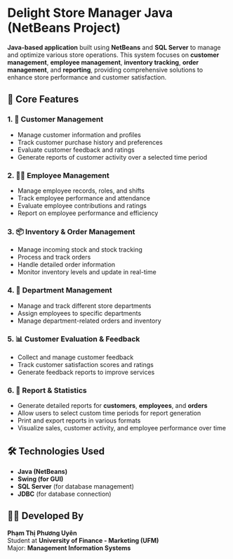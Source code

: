 # Delight Store Manager Java (NetBeans Project)

 **Java-based application** built using **NetBeans** and **SQL Server** to manage and optimize various store operations. This system focuses on **customer management**, **employee management**, **inventory tracking**, **order management**, and **reporting**, providing comprehensive solutions to enhance store performance and customer satisfaction.

## 🔧 Core Features

### 1. 👥 **Customer Management**
- Manage customer information and profiles
- Track customer purchase history and preferences
- Evaluate customer feedback and ratings
- Generate reports of customer activity over a selected time period

### 2. 🧑‍💼 **Employee Management**
- Manage employee records, roles, and shifts
- Track employee performance and attendance
- Evaluate employee contributions and ratings
- Report on employee performance and efficiency

### 3. 📦 **Inventory & Order Management**
- Manage incoming stock and stock tracking
- Process and track orders 
- Handle detailed order information 
- Monitor inventory levels and update in real-time

### 4. 🏢 **Department Management**
- Manage and track different store departments
- Assign employees to specific departments
- Manage department-related orders and inventory

### 5. 📊 **Customer Evaluation & Feedback**
- Collect and manage customer feedback
- Track customer satisfaction scores and ratings
- Generate feedback reports to improve services

### 6. 📑 **Report & Statistics**
- Generate detailed reports for **customers**, **employees**, and **orders**
- Allow users to select custom time periods for report generation
- Print and export reports in various formats
- Visualize sales, customer activity, and employee performance over time

## 🛠️ Technologies Used
- **Java (NetBeans)**
- **Swing (for GUI)**
- **SQL Server** (for database management)
- **JDBC** (for database connection)

## 👩‍💻 Developed By
**Phạm Thị Phương Uyên**  
Student at **University of Finance - Marketing (UFM)**  
Major: **Management Information Systems**  
